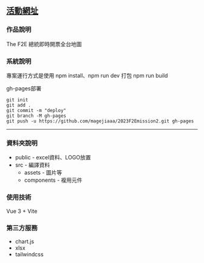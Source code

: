 ## [活動網址](https://2023.thef2e.com/news)

### 作品說明
The F2E 總統即時開票全台地圖

### 系統說明
專案運行方式是使用 npm install、npm run dev
打包 npm run build

gh-pages部署
```
git init
git add .
git commit -m "deploy"
git branch -M gh-pages
git push -u https://github.com/magejiaaa/2023F2Emission2.git gh-pages
```

---

### 資料夾說明
* public - excel資料、LOGO放置
* src - 編譯資料
  * assets - 圖片等
  * components - 複用元件

### 使用技術
Vue 3 + Vite

### 第三方服務
* chart.js
* xlsx
* tailwindcss
